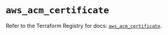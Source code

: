# `aws_acm_certificate`

Refer to the Terraform Registry for docs: [`aws_acm_certificate`](https://registry.terraform.io/providers/hashicorp/aws/5.95.0/docs/resources/acm_certificate).
